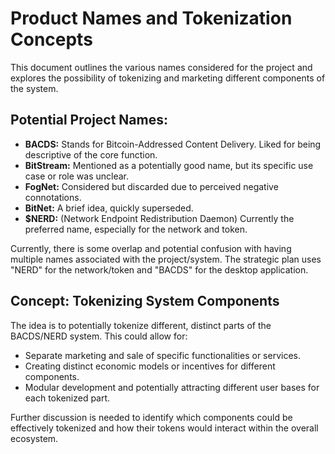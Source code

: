 # Product Names and Tokenization Concepts

This document outlines the various names considered for the project and explores the possibility of tokenizing and marketing different components of the system.

## Potential Project Names:

*   **BACDS:** Stands for Bitcoin-Addressed Content Delivery. Liked for being descriptive of the core function.
*   **BitStream:** Mentioned as a potentially good name, but its specific use case or role was unclear.
*   **FogNet:** Considered but discarded due to perceived negative connotations.
*   **BitNet:** A brief idea, quickly superseded.
*   **$NERD:** (Network Endpoint Redistribution Daemon) Currently the preferred name, especially for the network and token.

Currently, there is some overlap and potential confusion with having multiple names associated with the project/system. The strategic plan uses "NERD" for the network/token and "BACDS" for the desktop application.

## Concept: Tokenizing System Components

The idea is to potentially tokenize different, distinct parts of the BACDS/NERD system. This could allow for:

*   Separate marketing and sale of specific functionalities or services.
*   Creating distinct economic models or incentives for different components.
*   Modular development and potentially attracting different user bases for each tokenized part.

Further discussion is needed to identify which components could be effectively tokenized and how their tokens would interact within the overall ecosystem. 